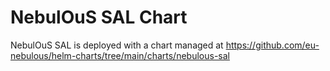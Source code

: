 # NebulOuS SAL Chart

NebulOuS SAL is deployed with a chart managed at https://github.com/eu-nebulous/helm-charts/tree/main/charts/nebulous-sal

